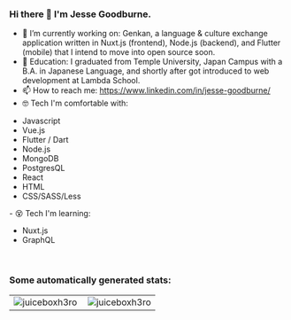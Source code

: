 ### Hi there 👋 I'm Jesse Goodburne.

- 🔭 I’m currently working on: Genkan, a language & culture exchange application written in Nuxt.js (frontend), Node.js (backend), and Flutter (mobile) that I intend to move into open source soon.
- 📖 Education: I graduated from Temple University, Japan Campus with a B.A. in Japanese Language, and shortly after got introduced to web development at Lambda School.
- 📫 How to reach me: https://www.linkedin.com/in/jesse-goodburne/
- 🤓 Tech I'm comfortable with:
<ul>
  <li>Javascript</li>
  <li>Vue.js</li>
  <li>Flutter / Dart</li>
  <li>Node.js</li>
  <li>MongoDB</li>
  <li>PostgresQL</li>
  <li>React</li>
  <li>HTML</li>
  <li>CSS/SASS/Less</li>
</ul>
- 😵 Tech I'm learning:
<ul>
  <li>Nuxt.js</li>
  <li>GraphQL</li>
</ul>
<br>
<h3 align="left">Some automatically generated stats:</h3>
<table>
  <tr>
    <td>
      <img align="left" src="https://github-readme-stats.vercel.app/api/top-langs?username=juiceboxh3ro&show_icons=true&locale=en&layout=compact&text_color=ffffff&hide_border=true&bg_color=0E141B&title_color=4A67F7" alt="juiceboxh3ro" />
    </td>
    <td>
      <img align="center" src="https://github-readme-stats.vercel.app/api?username=juiceboxh3ro&show_icons=true&text_color=ffffff&hide_border=true&bg_color=0E141B&title_color=4A67F7&locale=en" alt="juiceboxh3ro" />
    </td>
  </tr>
</table>
